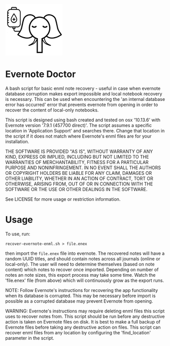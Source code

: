 
![Elephant by Emily Cutting & IV by ProSymbols from the Noun Project](images/evernote-doctor.png)

# Evernote Doctor

A bash script for basic enml note recovery - useful in case when evernote database 
corruption makes export impossible and local notebook recovery is necessary. This can 
be used when encountering the 'an internal database error has occurred' error that 
prevents evernote from opening in order to recover the content of local-only notebooks.

This script is designed using bash created and tested on osx '10.13.6' with Evernote 
version '7.9.1 (457700 direct)'. The script assumes a specific location in 
'Application Support' and searches there. Change that location in the script if it does 
not match where Evernote's enml files are for your installation.

THE SOFTWARE IS PROVIDED "AS IS", WITHOUT WARRANTY OF ANY KIND, EXPRESS OR
IMPLIED, INCLUDING BUT NOT LIMITED TO THE WARRANTIES OF MERCHANTABILITY,
FITNESS FOR A PARTICULAR PURPOSE AND NONINFRINGEMENT. IN NO EVENT SHALL THE
AUTHORS OR COPYRIGHT HOLDERS BE LIABLE FOR ANY CLAIM, DAMAGES OR OTHER
LIABILITY, WHETHER IN AN ACTION OF CONTRACT, TORT OR OTHERWISE, ARISING FROM,
OUT OF OR IN CONNECTION WITH THE SOFTWARE OR THE USE OR OTHER DEALINGS IN THE
SOFTWARE.

See LICENSE for more usage or restriction information.

# Usage

To use, run:

```
recover-evernote-enml.sh > file.enex
```

then import the `file.enex` file into evernote. The recovered notes will have a random UUID titles, 
and should contain notes across all journals (online or local-only). The user will need to 
determine themselves (based on note content) which notes to recover once imported. Depending on 
number of notes an note sizes, this export process may take some time. Watch the 'file.enex' 
file (from above) which will continuously grow as the export runs.

NOTE: Follow Evernote's instructions for recovering the app functionality when its database is 
corrupted. This may be necessary before import is possible as a corrupted database may prevent 
Evernote from opening.

WARNING: Evernote's instructions may require deleting enml files this script uses to recover notes 
from. This script should be run before any destructive action is taken on Evernote files on disk. 
It is best to make a full backup of Evernote files before taking any destructive action on files.
This script can recover enml files from any location by configuring the 'find_location' parameter 
in the script.